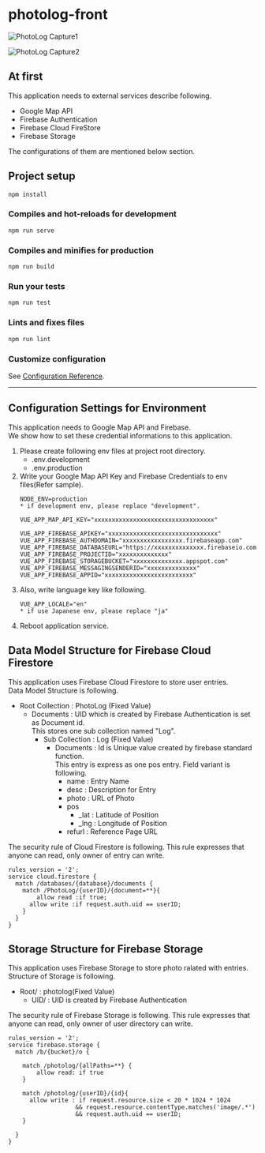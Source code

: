 # photolog-front

![PhotoLog Capture1](https://firebasestorage.googleapis.com/v0/b/photologv2.appspot.com/o/photolog%2Fasset%2Fpl_capture01.jpg?alt=media&token=6f836bad-a35c-4a91-910e-9357705b6ddd "Management Portal Page")

![PhotoLog Capture2](https://firebasestorage.googleapis.com/v0/b/photologv2.appspot.com/o/photolog%2Fasset%2Fpl_capture02.jpg?alt=media&token=30325b9b-a236-432f-9449-b54a96d09f91 "Edit Page")

## At first
This application needs to external services describe following.
- Google Map API
- Firebase Authentication
- Firebase Cloud FireStore
- Firebase Storage

The configurations of them are mentioned below section.

## Project setup
```
npm install
```

### Compiles and hot-reloads for development
```
npm run serve
```

### Compiles and minifies for production
```
npm run build
```

### Run your tests
```
npm run test
```

### Lints and fixes files
```
npm run lint
```


### Customize configuration
See [Configuration Reference](https://cli.vuejs.org/config/).

---

## Configuration Settings for Environment
This application needs to Google Map API and Firebase.  
We show how to set these credential informations to this application.

1. Please create following env files at project root directory.
   - .env.development
   - .env.production
2. Write your Google Map API Key and Firebase Credentials to env files(Refer sample).
    ```
    NODE_ENV=production
    * if development env, please replace "development".

    VUE_APP_MAP_API_KEY="xxxxxxxxxxxxxxxxxxxxxxxxxxxxxxxxxx"

    VUE_APP_FIREBASE_APIKEY="xxxxxxxxxxxxxxxxxxxxxxxxxxxxxxx"
    VUE_APP_FIREBASE_AUTHDOMAIN="xxxxxxxxxxxxxxxxx.firebaseapp.com"
    VUE_APP_FIREBASE_DATABASEURL="https://xxxxxxxxxxxxxx.firebaseio.com"
    VUE_APP_FIREBASE_PROJECTID="xxxxxxxxxxxxxx"
    VUE_APP_FIREBASE_STORAGEBUCKET="xxxxxxxxxxxxxx.appspot.com"
    VUE_APP_FIREBASE_MESSAGINGSENDERID="xxxxxxxxxxxxxx"
    VUE_APP_FIREBASE_APPID="xxxxxxxxxxxxxxxxxxxxxxxxx"
    ```
3. Also, write language key like following.
    ```
    VUE_APP_LOCALE="en"
    * if use Japanese env, please replace "ja"
    ```
4. Reboot application service.

## Data Model Structure for Firebase Cloud Firestore
This application uses Firebase Cloud Firestore to store user entries.  
Data Model Structure is following.

- Root Collection : PhotoLog (Fixed Value)
  - Documents : UID which is created by Firebase Authentication is set as Document id.  
This stores one sub collection named "Log".
      - Sub Collection : Log (Fixed Value)
        - Documents : Id is Unique value created by firebase standard function.  
This entry is express as one pos entry. Field variant is following.
            - name : Entry Name
            - desc : Description for Entry
            - photo : URL of Photo
            - pos
              - _lat : Latitude of Position
              - _lng : Longitude of Position
            - refurl : Reference Page URL

The security rule of Cloud Firestore is following. This rule expresses that anyone can read, only owner of entry can write.
```
rules_version = '2';
service cloud.firestore {
  match /databases/{database}/documents {
    match /PhotoLog/{userID}/{document=**}{
    	allow read :if true;
      allow write :if request.auth.uid == userID;
    }  
  }
}
```

## Storage Structure for Firebase Storage
This application uses Firebase Storage to store photo ralated with entries.  
Structure of Storage is following.
- Root/ : photolog(Fixed Value)
  - UID/ : UID is created by Firebase Authentication

The security rule of Firebase Storage is following. This rule expresses that anyone can read, only owner of user directory can write.
```
rules_version = '2';
service firebase.storage {
  match /b/{bucket}/o {

    match /photolog/{allPaths=**} {
    	allow read: if true
    }
    
    match /photolog/{userID}/{id}{
      allow write : if request.resource.size < 20 * 1024 * 1024
                   && request.resource.contentType.matches('image/.*')
                   && request.auth.uid == userID;
    }
    
  }
}

```